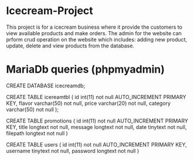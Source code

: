 # Icecream-Project
This project is for a icecream business where it provide the customers to view available products and make orders. The admin for the website
can prform crud operation on the website which includes: adding new product, update, delete and view products from the database. 

# MariaDb queries (phpmyadmin)
CREATE DATABASE icecreamdb;

CREATE TABLE icereamtbl (
      id int(11) not null AUTO_INCREMENT PRIMARY KEY,
      flavor varchar(50) not null,
      price varchar(20) not null,
      category varchar(50) not null
);
 
CREATE TABLE promotions (
      id int(11) not null AUTO_INCREMENT PRIMARY KEY,
      title longtext not null,
      message longtext not null,
      date tinytext not null,
      filepath longtext not null
)
      
CREATE TABLE users (
      id int(11) not null AUTO_INCREMENT PRIMARY KEY,
      username tinytext not null,
      password longtext not null
)

